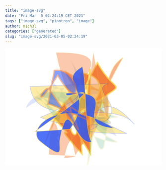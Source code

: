 ```yaml
---
title: "image-svg"
date: "Fri Mar  5 02:24:19 CET 2021"
tags: ["image-svg", "pipotron", "image"]
author: m1ch3l
categories: ["generated"]
slug: "image-svg/2021-03-05-02:24:19"
---
```


![](image.svg)
